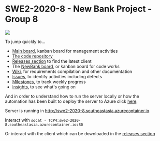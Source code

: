 # SWE2-2020-8 - New Bank Project - Group 8

![](https://github.com/SWE2-2020-8/NewBank/workflows/NewBankServer_to_Azure/badge.svg)

To jump quickly to...

- [Main board](https://github.com/orgs/SWE2-2020-8/projects/1), kanban board for management activities
- [The code repository](https://github.com/SWE2-2020-8/NewBank)
- [Releases section](https://github.com/SWE2-2020-8/NewBank/releases/) to find the latest client
- The [NewBank board](https://github.com/SWE2-2020-8/NewBank/projects/1), or kanban board for code works
- [Wiki](https://github.com/SWE2-2020-8/NewBank/wiki), for requirements compilation and other documentation
- [Issues](https://github.com/SWE2-2020-8/NewBank/issues), to identify activities including defects
- [Milestones](https://github.com/SWE2-2020-8/NewBank/milestones), to track weekly progress
- [Insights](https://github.com/SWE2-2020-8/NewBank/pulse), to see what's going on

And in order to understand how to run the server locally or how the automation has been built to deploy the server to Azure click [here](https://github.com/SWE2-2020-8/NewBank/blob/master/server/Readme.md).

Server is running in http://swe2-2020-8.southeastasia.azurecontainer.io

Interact with `socat - TCP4:swe2-2020-8.southeastasia.azurecontainer.io:80`

Or interact with the client which can be downloaded in the [releases section](https://github.com/SWE2-2020-8/NewBank/releases/)
